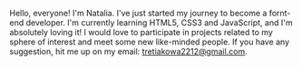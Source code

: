 Hello, everyone! I'm Natalia.
I've just started my journey to become a fornt-end developer. I'm currently learning HTML5, CSS3 and JavaScript, and I'm absolutely loving it!
I would love to participate in projects related to my sphere of interest and meet some new like-minded people. 
If you have any suggestion, hit me up on my email: tretiakowa2212@gmail.com. 
